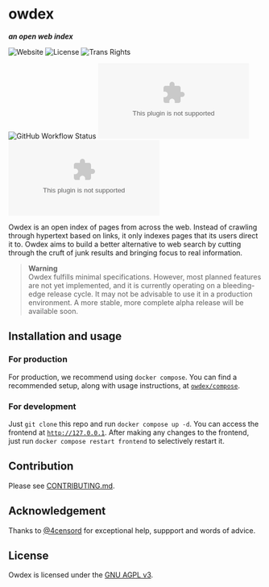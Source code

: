 # owdex
**_an open web index_**

![Website](https://img.shields.io/website?down_color=red&down_message=down&style=for-the-badge&up_color=forestgreen&up_message=up&url=https%3A%2F%2Fowdex.com)
![License](https://img.shields.io/github/license/owdex/owdex?color=blue&style=for-the-badge)
![Trans Rights](https://img.shields.io/badge/trans-rights-blue?style=for-the-badge)

![GitHub Workflow Status](https://img.shields.io/github/actions/workflow/status/owdex/owdex/codeql.yml?color=forestgreen&label=Vulnerability%20checks&logo=github&style=for-the-badge)
![Mozilla HTTP Observatory Grade](https://img.shields.io/mozilla-observatory/grade/owdex.com?color=forestgreen&logo=mozilla&publish&style=for-the-badge)
![Chromium HSTS preload](https://img.shields.io/hsts/preload/owdex.com?color=forestgreen&logo=googlechrome&logoColor=white&style=for-the-badge)

Owdex is an open index of pages from across the web. Instead of crawling through hypertext based
on links, it only indexes pages that its users direct it to. Owdex aims to build a better 
alternative to web search by cutting through the cruft of junk results and bringing focus to real
information.

> **Warning**  
> Owdex fulfills minimal specifications. However, most planned features are not yet implemented,
> and it is currently operating on a bleeding-edge release cycle. It may not be advisable to
> use it in a production environment. A more stable, more complete alpha release will be available
> soon. 


## Installation and usage
### For production
For production, we recommend using `docker compose`. You can find a recommended setup, along with 
usage instructions, at [`owdex/compose`](https://github.com/owdex/compose).

### For development
Just `git clone` this repo and run `docker compose up -d`. You can access the frontend at 
[`http://127.0.0.1`](http://127.0.0.1). After making any changes to the frontend, just run 
`docker compose restart frontend` to selectively restart it.

## Contribution
Please see [CONTRIBUTING.md](/.github/CONTRIBUTING.md).

## Acknowledgement
Thanks to [@4censord](https://github.com/4censord) for exceptional help, suppport and words of advice.

## License 
Owdex is licensed under the [GNU AGPL v3](https://github.com/alexmshepherd/owdex/blob/main/LICENSE).
